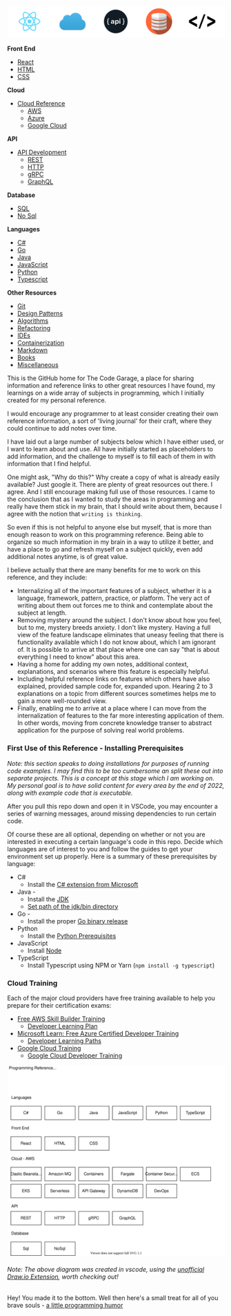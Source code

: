 <p align="center">
  <img src="assets/images/banner.png" alt="banner"/>
</p>

**Front End**

- [React](./react/)
- [HTML](./html/)
- [CSS](./CSS/)

**Cloud**

- [Cloud Reference](CloudDev/)
  - [AWS](CloudDev/AWS/)
  - [Azure](CloudDev/Azure/)
  - [Google Cloud](CloudDev/GoogleCloud/)

**API**

- [API Development](apis/)
  - [REST](/rest-api/)
  - [HTTP](/http-api/)
  - [gRPC](/grpc-api/)
  - [GraphQL](/graphql-api/)

**Database**

- [SQL](structured-query-language/)
- [No Sql](nosql/)

**Languages**

- [C#](./csharp/)
- [Go](./go/)
- [Java](./java/)
- [JavaScript](./javascript/)
- [Python](./python/)
- [Typescript](./typescript/)

**Other Resources**

- [Git](./git/)
- [Design Patterns](./designpatterns/)
- [Algorithms](./algorithms/)
- [Refactoring](./refactoring/)
- [IDEs](./ides/)
- [Containerization](./containerization/)
- [Markdown](./markdown/)
- [Books](./books/)
- [Miscellaneous](./other/)

This is the GitHub home for The Code Garage, a place for sharing information and reference links to other great resources I have found, my learnings on a wide array of subjects in programming, which I initially created for my personal reference.

I would encourage any programmer to at least consider creating their own reference information, a sort of 'living journal' for their craft, where they could continue to add notes over time.

I have laid out a large number of subjects below which I have either used, or I want to learn about and use. All have initially started as placeholders to add information, and the challenge to myself is to fill each of them in with information that I find helpful.

One might ask, "Why do this?" Why create a copy of what is already easily available? Just google it. There are plenty of great resources out there. I agree. And I still encourage making full use of those resources. I came to the conclusion that as I wanted to study the areas in programming and really have them stick in my brain, that I should write about them, because I agree with the notion that `writing is thinking`.

So even if this is not helpful to anyone else but myself, that is more than enough reason to work on this programming reference. Being able to organize so much information in my brain in a way to utilize it better, and have a place to go and refresh myself on a subject quickly, even add additional notes anytime, is of great value.

I believe actually that there are many benefits for me to work on this reference, and they include:

- Internalizing all of the important features of a subject, whether it is a language, framework, pattern, practice, or platform. The very act of writing about them out forces me to think and contemplate about the subject at length.
- Removing mystery around the subject. I don't know about how you feel, but to me, mystery breeds anxiety. I don't like mystery. Having a full view of the feature landscape eliminates that uneasy feeling that there is functionality available which I do not know about, which I am ignorant of. It is possible to arrive at that place where one can say "that is about everything I need to know" about this area.
- Having a home for adding my own notes, additional context, explanations, and scenarios where this feature is especially helpful.
- Including helpful reference links on features which others have also explained, provided sample code for, expanded upon. Hearing 2 to 3 explanations on a topic from different sources sometimes helps me to gain a more well-rounded view.
- Finally, enabling me to arrive at a place where I can move from the internalization of features to the far more interesting application of them. In other words, moving from concrete knowledge transer to abstract application for the purpose of solving real world problems.

### First Use of this Reference - Installing Prerequisites

_Note: this section speaks to doing installations for purposes of running code examples. I may find this to be too cumbersome an split these out into separate projects. This is a concept at this stage which I am working on. My personal goal is to have solid content for every area by the end of 2022, along with example code that is executable._

After you pull this repo down and open it in VSCode, you may encounter a series of warning messages, around missing dependencies to run certain code.

Of course these are all optional, depending on whether or not you are interested in executing a certain language's code in this repo. Decide which languages are of interest to you and follow the guides to get your environment set up properly. Here is a summary of these prerequisites by language:

- C#
  - Install the [C# extension from Microsoft](https://marketplace.visualstudio.com/items?itemName=ms-dotnettools.csharp)
- Java -
  - Install the [JDK](https://www.oracle.com/java/technologies/downloads/)
  - [Set path of the jdk/bin directory](http://www.javatpoint.com/how-to-set-path-in-java)
- Go -
  - Install the proper [Go binary release](https://go.dev/dl/)
- Python
  - Install the [Python Prerequisites](https://code.visualstudio.com/docs/python/python-tutorial#_prerequisites)
- JavaScript
  - Install [Node](https://nodejs.org/en/)
- TypeScript
  - Install Typescript using NPM or Yarn (`npm install -g typescript`)

### Cloud Training

Each of the major cloud providers have free training available to help you prepare for their certification exams:

- [Free AWS Skill Builder Training](https://explore.skillbuilder.aws/learn)
  - [Developer Learning Plan](https://explore.skillbuilder.aws/learn/public/learning_plan/view/84/developer-learning-plan)
- [Microsoft Learn: Free Azure Certified Developer Training](https://docs.microsoft.com/en-us/learn/azure/)
  - [Developer Learning Paths](https://docs.microsoft.com/en-us/learn/roles/developer)
- [Google Cloud Training](https://community.c2cglobal.com/product-updates)
  - [Google Cloud Developer Training](https://docs.microsoft.com/en-us/learn/roles/developer)

![HoodCodes Reference Topics](assets/drawings/Topicsv2.svg)

###### _Note: The above diagram was created in vscode, using the [unofficial Draw.io Extension](https://marketplace.visualstudio.com/items?itemName=hediet.vscode-drawio), worth checking out!_

Hey! You made it to the bottom. Well then here's a small treat for all of you brave souls - [a little programming humor](./humor/)
